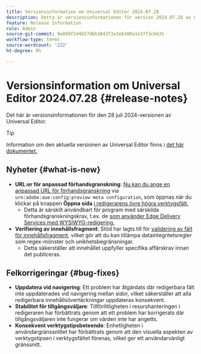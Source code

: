 ```yaml
---
title: Versionsinformation om Universal Editor 2024.07.28
description: Detta är versionsinformationen för version 2024.07.28 av Universal Editor.
feature: Release Information
role: Admin
source-git-commit: 9e808f2d4b57d6b1043f2e3e6300a1e37f3cbb35
workflow-type: tm+mt
source-wordcount: '222'
ht-degree: 0%

---
```



# Versionsinformation om Universal Editor 2024.07.28 {#release-notes}

Det här är versionsinformationen för den 28 juli 2024-versionen av Universal Editor.

>[!TIP]
>
>Information om den aktuella versionen av Universal Editor finns i [det här dokumentet.](/help/release-notes/universal-editor/current.md)

## Nyheter {#what-is-new}

* **URL:er för anpassad förhandsgranskning**: [Nu kan du ange en anpassad URL för förhandsgranskning](/help/implementing/universal-editor/customizing.md#custom-preview-urls) via `urn:adobe:aue:config:preview meta configuration`, som öppnas när du klickar på knappen **Öppna sida** [ i redigerarens övre högra verktygsfält.](/help/sites-cloud/authoring/universal-editor/navigation.md#universal-editor-toolbar)
   * Detta är särskilt användbart för program med särskilda förhandsgranskningskrav, t.ex. de [som använder Edge Delivery Services med WYSIWYG-redigering.](/help/edge/wysiwyg-authoring/authoring.md)
* **Verifiering av innehållsfragment**: Stöd har lagts till för [validering av fält för innehållsfragment](/help/assets/content-fragments/content-fragments-models.md#validation), vilket gör att du kan tillämpa dataintegritetsregler som regex-mönster och unikhetsbegränsningar.
   * Detta säkerställer att innehållet uppfyller specifika affärskrav innan det publiceras.

## Felkorrigeringar {#bug-fixes}

* **Uppdatera vid navigering**: Ett problem har åtgärdats där redigerbara fält inte uppdaterades vid navigering mellan sidor, vilket säkerställer att alla redigerbara innehållsövertäckningar uppdateras konsekvent.
* **Stabilitet för tillgångsväljare**: Tillförlitligheten i resurshanteringen i redigeraren har förbättrats genom att ett problem har korrigerats där tillgångsväljaren inte fungerar om värden inte har angetts.
* **Konsekvent verktygstipsbeteende**: Enhetligheten i användargränssnittet har förbättrats genom att den visuella aspekten av verktygstipsen i verktygsfältet förenas, vilket ger ett användarvänligt gränssnitt.
